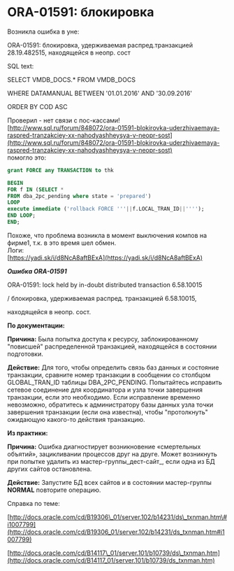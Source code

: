 # ORA-01591: блокировка

Возникла ошибка в уне:

ORA-01591: блокировка, удерживаемая распред.транзакцией 28.19.482515, находящейся в неопр. сост

SQL text:

SELECT VMDB\_DOCS.\* FROM VMDB\_DOCS

WHERE DATAMANUAL BETWEEN '01.01.2016' AND '30.09.2016' 

ORDER BY COD ASC

Проверил - нет связи с пос-кассами!  
[http://www.sql.ru/forum/848072/ora-01591-blokirovka-uderzhivaemaya-raspred-tranzakciey-xx-nahodyashheysya-v-neopr-sost](http://www.sql.ru/forum/848072/ora-01591-blokirovka-uderzhivaemaya-raspred-tranzakciey-xx-nahodyashheysya-v-neopr-sost)  
помогло это:

```sql
grant FORCE any TRANSACTION to thk
```

```sql
BEGIN
FOR f IN (SELECT *
FROM dba_2pc_pending where state = 'prepared')
LOOP
execute immediate ('rollback FORCE '''||f.LOCAL_TRAN_ID||'''');
END LOOP;
END;
```

 Похоже, что проблема возникла в момент выключения компов на фирме1, т.к. в это время шел обмен.  
Логи:  
[https://yadi.sk/i/d8NcA8aftBExA](https://yadi.sk/i/d8NcA8aftBExA)

 _**Ошибка ORA-01591**_

ORA-01591: lock held by in-doubt distributed transaction 6.58.10015

/ блокировка, удерживаемая распред. транзакцией 6.58.10015,

находящейся в неопр. сост.

**По документации:**

**Причина:** Была попытка доступа к ресурсу, заблокированному "повисшей" распределенной транзакцией, находящейся в состоянии подготовки.

**Действие:** Для того, чтобы определить связь баз данных и состояние транзакции,  сравните номер транзакции в сообщении со столбцом GLOBAL\_TRAN\_ID таблицы DBA\_2PC\_PENDING. Попытайтесь исправить сетевое соединение для координатора и узла точки завершения транзакции, если это необходимо. Если исправление временно невозможно, обратитесь к  администратору базы данных узла точки завершения транзакции \(если она известна\), чтобы "протолкнуть" ожидающую какого-то действия транзакцию.

**Из практики:**

**Причина:** Ошибка диагностирует возникновение «смертельных объятий», зацикливании процессов друг на друге. Может возникнуть при попытке удалить из мастер-группы_дест-сайт_, если одна из БД других сайтов остановлена.

**Действие:** Запустите БД всех сайтов и в состоянии мастер-группы **NORMAL** повторите операцию.

Справка по теме:

[http://docs.oracle.com/cd/B19306\_01/server.102/b14231/ds\_txnman.htm\#i1007799](http://docs.oracle.com/cd/B19306_01/server.102/b14231/ds_txnman.htm#i1007799)

[http://docs.oracle.com/cd/B14117\_01/server.101/b10739/ds\_txnman.htm](http://docs.oracle.com/cd/B14117_01/server.101/b10739/ds_txnman.htm)

